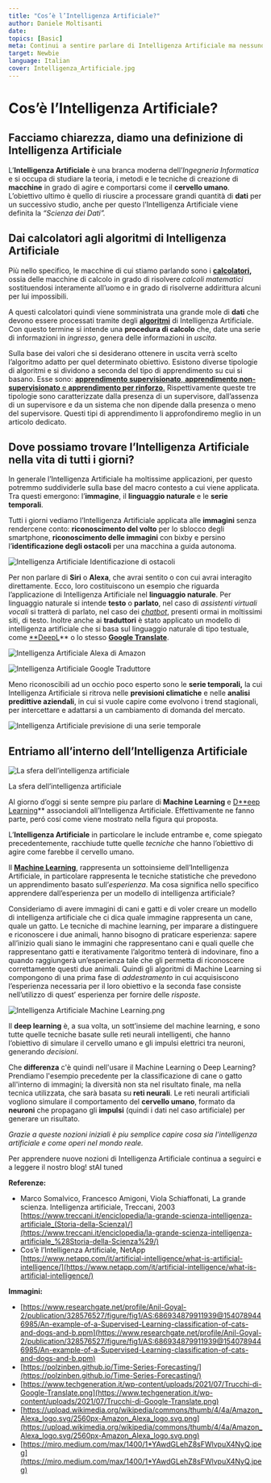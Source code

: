 ```yaml
---
title: "Cos’è l’Intelligenza Artificiale?"
author: Daniele Moltisanti
date: 
topics: [Basic]
meta: Continui a sentire parlare di Intelligenza Artificiale ma nessuno ti ha ancora spiegato bene che cos’è? Per questo ci siamo noi!
target: Newbie
language: Italian
cover: Intelligenza_Artificiale.jpg
---
```




# **Cos’è l’Intelligenza Artificiale?**

## **Facciamo chiarezza, diamo una definizione di Intelligenza Artificiale**

L’**Intelligenza Artificiale** è una branca moderna dell’*Ingegneria Informatica* e si occupa di studiare la teoria, i metodi e le tecniche di creazione di **macchine** in grado di agire e comportarsi come il **cervello umano**. L’obiettivo ultimo è quello di riuscire a processare grandi quantità di **dati** per un successivo studio, anche per questo l’Intelligenza Artificiale viene definita la *“Scienza dei Dati”.*

## **Dai calcolatori agli algoritmi di Intelligenza Artificiale**

Più nello specifico, le macchine di cui stiamo parlando sono i **[calcolatori](./../cos-è-un-computer/Cos'è%20un%20computer.md),** ossia delle macchine di calcolo in grado di risolvere *calcoli matematici* sostituendosi interamente all’uomo e in grado di risolverne addirittura alcuni per lui impossibili.

A questi calcolatori quindi viene somministrata una grande mole di **dati** che devono essere processati tramite degli **[algoritmi](./../cos-è-un-algoritmo-e-per-cosa-si-utilizza/Cos’è%20un%20algoritmo%20e%20per%20cosa%20si%20utilizza.md)** di Intelligenza Artificiale. Con questo termine si intende una **procedura di calcolo** che, date una serie di informazioni in *ingresso*, genera delle informazioni in *uscita*.

Sulla base dei valori che si desiderano ottenere in uscita verrà scelto l’algoritmo adatto per quel determinato obiettivo. Esistono diverse tipologie di algoritmi e si dividono a seconda del tipo di apprendimento su cui si basano. Esse sono: [**apprendimento supervisionato**, **apprendimento non-supervisionato** e **apprendimento per rinforzo**.](./../machine-learning-introduzione-e-primi-passi/MachineLearning.md) Rispettivamente queste tre tipologie sono caratterizzate dalla presenza di un supervisore, dall’assenza di un supervisore e da un sistema che non dipende dalla presenza o meno del supervisore. Questi tipi di apprendimento li approfondiremo meglio in un articolo dedicato.

## Dove possiamo trovare l’Intelligenza Artificiale nella vita di tutti i giorni?

In generale l’Intelligenza Artificiale ha moltissime applicazioni, per questo potremmo suddividerle sulla base del macro contesto a cui viene applicata. Tra questi emergono: l’**immagine**, il **linguaggio naturale** e le **serie temporali**.

Tutti i giorni vediamo l’Intelligenza Artificiale applicata alle **immagini** senza rendercene conto: **riconoscimento del volto** per lo sblocco degli smartphone, **riconoscimento delle immagini** con bixby e persino l’**identificazione degli ostacoli** per una macchina a guida autonoma. 

![Intelligenza Artificiale Identificazione di ostacoli](./Intelligenza_Artificiale_identificazione_di_ostacoli.png)



Per non parlare di **Siri** o **Alexa**, che avrai sentito o con cui avrai interagito direttamente. Ecco, loro costituiscono un esempio che riguarda l’applicazione di Intelligenza Artificiale nel **linguaggio naturale**. Per linguaggio naturale si intende **testo** o **parlato**, nel caso di *assistenti virtuali vocali* si tratterà di parlato, nel caso dei *[chatbot](https://www.notion.so/Chatbot-317d6520b6df47a499fe9f33bf8e2aa8)*, presenti ormai in moltissimi siti, di testo. Inoltre anche ai **traduttori** è stato applicato un modello di intelligenza artificiale che si basa sul linguaggio naturale di tipo testuale, come [**DeepL](https://www.deepl.com/translator)** o lo stesso [**Google Translate**](https://translate.google.com/). 

![Intelligenza Artificiale Alexa di Amazon](./Intelligenza_Artificiale_Alexa_di_Amazon.png)


![Intelligenza Artificiale Google Traduttore](./Intelligenza_Artificiale_Google_Traduttore.png)

Meno riconoscibili ad un occhio poco esperto sono le **serie temporali,** la cui Intelligenza Artificiale si ritrova nelle **previsioni climatiche** e nelle **analisi predittive aziendali**, in cui si vuole capire come evolvono i trend stagionali, per intercettare e adattarsi a un cambiamento di domanda del mercato.

![Intelligenza Artificiale previsione di una serie temporale](./Intelligenza_Artificiale_Previsione_di_una_serie_temporale.png)



## Entriamo all’interno dell’Intelligenza Artificiale

![La sfera dell’intelligenza artificiale](./Untitled.png)

La sfera dell’intelligenza artificiale

Al giorno d’oggi si sente sempre piu parlare di **Machine Learning** e [D**eep Learning](./../introduzione-e-primi-passi-sul-deep-learning/Introduzione%20e%20primi%20passi%20nel%20Deep%20Learning.md)** associandoli all’Intelligenza Artificiale. Effettivamente ne fanno parte, peró cosí come viene mostrato nella figura qui proposta.

L’**Intelligenza Artificiale** in particolare le include entrambe e, come spiegato precedentemente, racchiude tutte quelle *tecniche* che hanno l’obiettivo di agire come farebbe il cervello umano.

Il **[Machine Learning](./../machine-learning-introduzione-e-primi-passi/MachineLearning.md)**, rappresenta un sottoinsieme dell’Intelligenza Artificiale, in particolare rappresenta le tecniche statistiche che prevedono un apprendimento basato sull’*esperienza*. Ma cosa significa nello specifico apprendere dall’esperienza per un modello di intelligenza artificiale? 

Consideriamo di avere immagini di cani e gatti e di voler creare un modello di intelligenza artificiale che ci dica quale immagine rappresenta un cane, quale un gatto. Le tecniche di machine learning, per imparare a distinguere e riconoscere i due animali, hanno bisogno di praticare esperienza: sapere all’inizio quali siano le immagini che rappresentano cani e quali quelle che rappresentano gatti e iterativamente l’algoritmo tenterà di indovinare, fino a quando raggiungerà un’esperienza tale che gli permetta di riconoscere correttamente questi due animali. Quindi gli algoritmi di Machine Learning si compongono di una prima fase di *addestramento* in cui acquisiscono l’esperienza necessaria per il loro obiettivo e la seconda fase consiste nell’utilizzo di quest’ esperienza per fornire delle *risposte*.

![Intelligenza Artificiale Machine Learning.png](./Intelligenza_Artificiale_Machine_Learning.png)

Il **deep learning** è, a sua volta, un sott’insieme del machine learning, e sono tutte quelle tecniche basate sulle reti neurali intelligenti, che hanno l’obiettivo di simulare il cervello umano e gli impulsi elettrici tra neuroni, generando *decisioni*.

Che **differenza** c'è quindi nell'usare il Machine Learning o Deep Learning? Prendiamo l'esempio precedente per la classificazione di cane o gatto all'interno di immagini; la diversità non sta nel risultato finale, ma nella tecnica utilizzata, che sarà basata su **reti neurali**. Le reti neurali artificiali vogliono simulare il comportamento del **cervello umano**, formato da **neuroni** che propagano gli **impulsi** (quindi i dati nel caso artificiale) per generare un risultato.

*Grazie a queste nozioni iniziali è piu semplice capire cosa sia l’intelligenza artificiale e come operi nel mondo reale.* 

Per apprendere nuove nozioni di Intelligenza Artificiale continua a seguirci e a leggere il nostro blog! stAI tuned 

**Referenze:**

- Marco Somalvico, Francesco Amigoni, Viola Schiaffonati, La grande scienza. Intelligenza artificiale, Treccani, 2003 [https://www.treccani.it/enciclopedia/la-grande-scienza-intelligenza-artificiale_(Storia-della-Scienza)/](https://www.treccani.it/enciclopedia/la-grande-scienza-intelligenza-artificiale_%28Storia-della-Scienza%29/)
- Cos’è l’Intelligenza Artificiale, NetApp [https://www.netapp.com/it/artificial-intelligence/what-is-artificial-intelligence/](https://www.netapp.com/it/artificial-intelligence/what-is-artificial-intelligence/)

**Immagini:**

- [https://www.researchgate.net/profile/Anil-Goyal-2/publication/328576527/figure/fig1/AS:686934879911939@1540789446985/An-example-of-a-Supervised-Learning-classification-of-cats-and-dogs-and-b.ppm](https://www.researchgate.net/profile/Anil-Goyal-2/publication/328576527/figure/fig1/AS:686934879911939@1540789446985/An-example-of-a-Supervised-Learning-classification-of-cats-and-dogs-and-b.ppm)
- [https://polzinben.github.io/Time-Series-Forecasting/](https://polzinben.github.io/Time-Series-Forecasting/)
- [https://www.techgeneration.it/wp-content/uploads/2021/07/Trucchi-di-Google-Translate.png](https://www.techgeneration.it/wp-content/uploads/2021/07/Trucchi-di-Google-Translate.png)
- [https://upload.wikimedia.org/wikipedia/commons/thumb/4/4a/Amazon_Alexa_logo.svg/2560px-Amazon_Alexa_logo.svg.png](https://upload.wikimedia.org/wikipedia/commons/thumb/4/4a/Amazon_Alexa_logo.svg/2560px-Amazon_Alexa_logo.svg.png)
- [https://miro.medium.com/max/1400/1*YAwdGLehZ8sFWlvpuX4NyQ.jpeg](https://miro.medium.com/max/1400/1*YAwdGLehZ8sFWlvpuX4NyQ.jpeg)